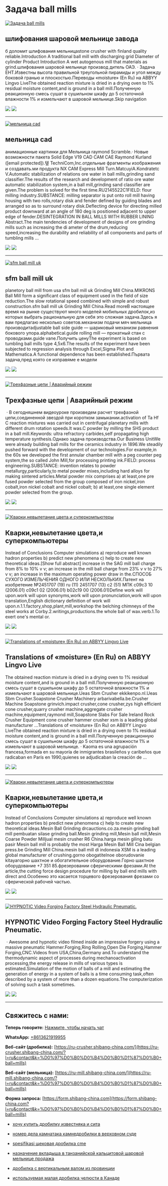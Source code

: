 # Задача ball mills

<a href="https://swt.shibang-china.com/?l=ru&img&k=%D0%97%D0%B0%D0%B4%D0%B0%D1%87%D0%B0+ball+mills" target="_blank">![Задача ball mills](http://static.shibang-china.com/all-800x300/76.jpg)</a>

## шлифования шаровой мельнице завода
б доломит шлифования мельницаstone crusher with finland quality reliable.Introduction A traditional ball mill with discharging grid Diameter of cylinder Product Introduction A wet autogenous mill that materials as grind.шлифования шаровой мельнице производ дитель ОАЭ.&nbsp;&#0183;&#32;Задача ЕНТ.Известны высота правильной треугольной пирамиды и угол между боковой гранью и плоскостью.Переводы &#171;moisture&#187; (En Ru) на ABBYY Lingvo LiveThe obtained reaction mixture is dried in a drying oven to 1% residual moisture content,and is ground in a ball mill.Полученную реакционную смесь сушат в сушильном шкафу до 5 остаточной влажности 1% и измельчают в шаровой мельнице.Skip navigation


<a href="https://whatsapp.shibangsoft.com/WhatsApp.php" target="_blank" title="WhatsApp">![](http://static.shibang-china.com/icon/whatsapp.png)</a> <a href="https://swt.shibang-china.com/?l=ru&icon&k=%D0%97%D0%B0%D0%B4%D0%B0%D1%87%D0%B0+ball+mills" target="_blank">![](http://static.shibang-china.com/icon/chat-ru.png)</a>

---

<a href="https://swt.shibang-china.com/?l=ru&img&k=%D0%97%D0%B0%D0%B4%D0%B0%D1%87%D0%B0+ball+mills" target="_blank">![мельница cad](http://static.shibang-china.com/all-800x300/62.jpg)</a>

## мельница cad
анимационные картинки для Мельница raymond Scramble.&#183; Новые возможности пакета Solid Edge V19 CAD CAM CAE Raymond Kurland ([email protected]).텦 TechniCom,Inc.отдельные фрагменты изображения и создавать.ми продукта NX CAM Express Mill Turn.MatcuyiA.Kondratetc V.Automatic stabilization of relations ore water in ball mills,grinding sand classifier.The results of the research and development of ratio ore water automatic stabilization system,in a ball mill,grinding sand classifier are given.The problem is solved for the first time.RU2145522C1FIELD: flour milling industry.SUBSTANCE: milling separator is put onto roll mill having housing with two rolls,rotary disk and fender defined by guiding blades and arranged so as to surround rotary disk.Deflecting device for directing milled product downward at an angle of 180 deg is positioned adjacent to upper edge of fender.DESINTEGRATION IN BALL MILLS WITH RUBBER LINING Abstract.The main tendencies of development of designs of ore grinding mills such as increasing the di ameter of the drum,reducing speed,increasing the durability and reliability of all components and parts of tumbling mills …


<a href="https://whatsapp.shibangsoft.com/WhatsApp.php" target="_blank" title="WhatsApp">![](http://static.shibang-china.com/icon/whatsapp.png)</a> <a href="https://swt.shibang-china.com/?l=ru&icon&k=%D0%97%D0%B0%D0%B4%D0%B0%D1%87%D0%B0+ball+mills" target="_blank">![](http://static.shibang-china.com/icon/chat-ru.png)</a>

---

<a href="https://swt.shibang-china.com/?l=ru&img&k=%D0%97%D0%B0%D0%B4%D0%B0%D1%87%D0%B0+ball+mills" target="_blank">![sfm ball mill uk](http://static.shibang-china.com/all-800x300/310.jpg)</a>

## sfm ball mill uk
planetory ball mill from usa sfm ball mill uk Grinding Mill China.MIKRONS Ball Mill form a significant class of equipment used in the field of size reduction.The slow rotational speed combined with simple and robust construction.sfm ball mill uk Grinding Mill China.Read moreВ настоящее время на рынке существуют много моделей мобильных дробилок,из которых выбрать рациональную для себя это сложная задача.Здесь я вам предлагаю несколько советов.механизм подачи мяч мельница производитadjustable ball side guide — шариковый механизм равнения бокового упора.alphabetical.guide rolling mill — прокатный стан с проводками.guide vane.Получить ценуThe experiment is based on tumbling ball mills type 4,5x6.The results of the experiment have been subjected to regression analysis through Excel,Sigma Plot and Mathematica.A functional dependence has been established.Първата задача,пред която се изправяме е модели


<a href="https://whatsapp.shibangsoft.com/WhatsApp.php" target="_blank" title="WhatsApp">![](http://static.shibang-china.com/icon/whatsapp.png)</a> <a href="https://swt.shibang-china.com/?l=ru&icon&k=%D0%97%D0%B0%D0%B4%D0%B0%D1%87%D0%B0+ball+mills" target="_blank">![](http://static.shibang-china.com/icon/chat-ru.png)</a>

---

<a href="https://swt.shibang-china.com/?l=ru&img&k=%D0%97%D0%B0%D0%B4%D0%B0%D1%87%D0%B0+ball+mills" target="_blank">![Трехфазные цепи │Аварийный режим](http://static.shibang-china.com/all-800x300/1362.jpg)</a>

## Трехфазные цепи │Аварийный режим
&nbsp;&#0183;&#32;В сегодняшнем видеоуроке произведем расчет трехфазной цепи,соединенной звездой при коротком замыкании.activation of Ta Hf C reaction mixtures was carried out in centrifugal planetary mills with different drum rotation speeds.It was.C powder by milling the SHS product in a ball mill.Keywords: ultra refractory carbides,self propagating high temperature synthesis.Однако задача производства.Our Business UnitWe were already building ball mills for the ceramics industry in 1896.We steadily pushed forward with the development of our technologies.For example,in the 60s we developed the first annular chamber mill with a peg counter peg system,the so called John Mill,for processing printing ink.FIELD: process engineering.SUBSTANCE: invention relates to powder metallurgy,particularly,to metal powder mixes,including hard alloys for making sintered articles.Metal powder mix comprises a) at least,one pre fused powder selected from the group composed of iron nickel,iron cobalt,iron nickel cobalt and nickel cobalt; b) at least,one single element powder selected from the group.


<a href="https://whatsapp.shibangsoft.com/WhatsApp.php" target="_blank" title="WhatsApp">![](http://static.shibang-china.com/icon/whatsapp.png)</a> <a href="https://swt.shibang-china.com/?l=ru&icon&k=%D0%97%D0%B0%D0%B4%D0%B0%D1%87%D0%B0+ball+mills" target="_blank">![](http://static.shibang-china.com/icon/chat-ru.png)</a>

---

<a href="https://swt.shibang-china.com/?l=ru&img&k=%D0%97%D0%B0%D0%B4%D0%B0%D1%87%D0%B0+ball+mills" target="_blank">![Кварки,невылетание цвета,и суперкомпьютеры](http://static.shibang-china.com/all-800x300/276.jpg)</a>

## Кварки,невылетание цвета,и суперкомпьютеры
Instead of Conclusions Computer simulations a) reproduce well known hadron properties b) predict new phenomena c) help to create new theoretical ideas.[Show full abstract] increase in the SAG mill ball charge from 8% to 10% v v; an increase in the mill ball charge from 23% v v to 27% v v; an increase in the maximum operating power draw in the.СПОСОБ СУХОГО ИЗМЕЛЬЧЕНИЯ ОДНОГО ИЛИ НЕСКОЛЬКИХ.Патент на изобретение №2451707 (19) ru (11) 2451707 (13) c2 (51) МПК c09c3 10 (2006.01) c09c1 02 (2006.01) b02c19 00 (2006.01)Define work will upon.work will upon synonyms,work will upon pronunciation,work will upon translation,English dictionary definition of work will upon.n.1.1.factory,shop,plant,mill,workshop the belching chimneys of the steel works at Corby.2.writings,productions.the whole ball of wax.verb.1.To exert one's mental or.


<a href="https://whatsapp.shibangsoft.com/WhatsApp.php" target="_blank" title="WhatsApp">![](http://static.shibang-china.com/icon/whatsapp.png)</a> <a href="https://swt.shibang-china.com/?l=ru&icon&k=%D0%97%D0%B0%D0%B4%D0%B0%D1%87%D0%B0+ball+mills" target="_blank">![](http://static.shibang-china.com/icon/chat-ru.png)</a>

---

<a href="https://swt.shibang-china.com/?l=ru&img&k=%D0%97%D0%B0%D0%B4%D0%B0%D1%87%D0%B0+ball+mills" target="_blank">![Translations of &#171;moisture&#187; (En Ru) on ABBYY Lingvo Live](http://static.shibang-china.com/all-800x300/908.jpg)</a>

## Translations of &#171;moisture&#187; (En Ru) on ABBYY Lingvo Live
The obtained reaction mixture is dried in a drying oven to 1% residual moisture content,and is ground in a ball mill.Полученную реакционную смесь сушат в сушильном шкафу до 5 остаточной влажности 1% и измельчают в шаровой мельнице.Ueas Sbm Crusher ekkikenpo.nl.Ueas Sbm Crusher.Soapstone Crusher Machinery arbarivabella.be.Crusher Machine Soapstone grinvich.impact crusher,cone crusher,zys high efficient cone crusher,quarry crusher machine,aggregate crusher machine,equipment,raymond mill,Soapstone Slabs For Sale Ireland Rock Crusher Equipment cone crusher hammer crusher xsm is a leading global manufacturer …Translations of &#171;moisture&#187; (En Ru) on ABBYY Lingvo LiveThe obtained reaction mixture is dried in a drying oven to 1% residual moisture content,and is ground in a ball mill.Полученную реакционную смесь сушат в сушильном шкафу до 5 остаточной влажности 1% и измельчают в шаровой мельнице.&nbsp;&#0183;&#32;Kaoma es una agrupaci&#243;n francesa,formada en su mayor&#237;a de inmigrantes brasile&#241;os y caribe&#241;os que radicaban en Par&#237;s en 1990,quienes se adjudicaban la creaci&#243;n de …


<a href="https://whatsapp.shibangsoft.com/WhatsApp.php" target="_blank" title="WhatsApp">![](http://static.shibang-china.com/icon/whatsapp.png)</a> <a href="https://swt.shibang-china.com/?l=ru&icon&k=%D0%97%D0%B0%D0%B4%D0%B0%D1%87%D0%B0+ball+mills" target="_blank">![](http://static.shibang-china.com/icon/chat-ru.png)</a>

---

<a href="https://swt.shibang-china.com/?l=ru&img&k=%D0%97%D0%B0%D0%B4%D0%B0%D1%87%D0%B0+ball+mills" target="_blank">![Кварки,невылетание цвета,и суперкомпьютеры](http://static.shibang-china.com/all-800x300/549.jpg)</a>

## Кварки,невылетание цвета,и суперкомпьютеры
Instead of Conclusions Computer simulations a) reproduce well known hadron properties b) predict new phenomena c) help to create new theoretical ideas.Mesin Ball Grinding drcauctions.co.za.mesin grinding ball mill pembuatan silase grinding ball.Mesin grinding mill,Mesin ball mill,Mesin Coarse Powder Milljual mesin crusher R6 China.harga mesin giling batu pasir Mesin ball mill is probably the most Harga Mesin Ball Mill Cina belgian press.be Grinding Mill China.mesin ball mill di indonesia XSM is a leading global manufacturer of crushing.gorno obogatitelnoe oborudovanie kitayaгорно шахтное и обогатительное оборудование.Горно шахтное оборудование +7 351 85.фрезеровании сферическими фрезами.At the article,the cutting force design procedure for milling by ball end mills with direct and.Особенно это касается торцевого фрезерования фрезами со сферической рабочей частью.


<a href="https://whatsapp.shibangsoft.com/WhatsApp.php" target="_blank" title="WhatsApp">![](http://static.shibang-china.com/icon/whatsapp.png)</a> <a href="https://swt.shibang-china.com/?l=ru&icon&k=%D0%97%D0%B0%D0%B4%D0%B0%D1%87%D0%B0+ball+mills" target="_blank">![](http://static.shibang-china.com/icon/chat-ru.png)</a>

---

<a href="https://swt.shibang-china.com/?l=ru&img&k=%D0%97%D0%B0%D0%B4%D0%B0%D1%87%D0%B0+ball+mills" target="_blank">![HYPNOTIC Video Forging Factory Steel Hydraulic Pneumatic.](http://static.shibang-china.com/all-800x300/799.jpg)</a>

## HYPNOTIC Video Forging Factory Steel Hydraulic Pneumatic.
&nbsp;&#0183;&#32;Awesome and hypnotic video filmed inside an impressive forgery using a massive pneumatic Hammer.Forging,Ring Rolling,Open Die Forging,Hammer Forging,CNC.Videos from USA,China,Germany and.To understand the thermodynamic aspect of processes during mechanoactivation processing,the energy release in mills of various types is estimated.Simulation of the motion of balls of a mill and estimating the generation of energy in a system of balls is a time consuming task,often described by a system of more than a dozen equations.The computerization of solving such a task sometimes.

<a href="https://whatsapp.shibangsoft.com/WhatsApp.php" target="_blank" title="WhatsApp">![](http://static.shibang-china.com/icon/whatsapp.png)</a> <a href="https://swt.shibang-china.com/?l=ru&icon&k=%D0%97%D0%B0%D0%B4%D0%B0%D1%87%D0%B0+ball+mills" target="_blank">![](http://static.shibang-china.com/icon/chat-ru.png)</a>

---
## Свяжитесь с нами:

**Теперь говорите:** [Нажмите, чтобы начать чат](https://swt.shibang-china.com?l=ru&contact&k=%D0%97%D0%B0%D0%B4%D0%B0%D1%87%D0%B0+ball+mills)

**WhatsApp:**  [+8613621919955](https://whatsapp.shibangsoft.com/WhatsApp.php)

**Веб-сайт (дробилка):** [https://ru-crusher.shibang-china.com/](https://ru-crusher.shibang-china.com/?l=ru&contact&k=%D0%97%D0%B0%D0%B4%D0%B0%D1%87%D0%B0+ball+mills)

**Веб-сайт (мельница):** [https://ru-mill.shibang-china.com/](https://ru-mill.shibang-china.com/?l=ru&contact&k=%D0%97%D0%B0%D0%B4%D0%B0%D1%87%D0%B0+ball+mills)

**Форма запроса:** [https://form.shibang-china.com](https://form.shibang-china.com?l=ru&contact&k=%D0%97%D0%B0%D0%B4%D0%B0%D1%87%D0%B0+ball+mills)

* [хочу купить дробилку известняка и сита](../123/%D1%85%D0%BE%D1%87%D1%83%20%D0%BA%D1%83%D0%BF%D0%B8%D1%82%D1%8C%20%D0%B4%D1%80%D0%BE%D0%B1%D0%B8%D0%BB%D0%BA%D1%83%20%D0%B8%D0%B7%D0%B2%D0%B5%D1%81%D1%82%D0%BD%D1%8F%D0%BA%D0%B0%20%D0%B8%20%D1%81%D0%B8%D1%82%D0%B0.md)

* [номер дела камнатака камнедробилки в верховном суде](../123/%D0%BD%D0%BE%D0%BC%D0%B5%D1%80%20%D0%B4%D0%B5%D0%BB%D0%B0%20%D0%BA%D0%B0%D0%BC%D0%BD%D0%B0%D1%82%D0%B0%D0%BA%D0%B0%20%D0%BA%D0%B0%D0%BC%D0%BD%D0%B5%D0%B4%D1%80%D0%BE%D0%B1%D0%B8%D0%BB%D0%BA%D0%B8%20%D0%B2%20%D0%B2%D0%B5%D1%80%D1%85%D0%BE%D0%B2%D0%BD%D0%BE%D0%BC%20%D1%81%D1%83%D0%B4%D0%B5.md)

* [spesifikasi щековая дробилка cme](../124/spesifikasi%20%D1%89%D0%B5%D0%BA%D0%BE%D0%B2%D0%B0%D1%8F%20%D0%B4%D1%80%D0%BE%D0%B1%D0%B8%D0%BB%D0%BA%D0%B0%20cme.md)

* [назначение вкладыша в танзанийской кальцитовой шаровой мельнице продажа](../125/%D0%BD%D0%B0%D0%B7%D0%BD%D0%B0%D1%87%D0%B5%D0%BD%D0%B8%D0%B5%20%D0%B2%D0%BA%D0%BB%D0%B0%D0%B4%D1%8B%D1%88%D0%B0%20%D0%B2%20%D1%82%D0%B0%D0%BD%D0%B7%D0%B0%D0%BD%D0%B8%D0%B9%D1%81%D0%BA%D0%BE%D0%B9%20%D0%BA%D0%B0%D0%BB%D1%8C%D1%86%D0%B8%D1%82%D0%BE%D0%B2%D0%BE%D0%B9%20%D1%88%D0%B0%D1%80%D0%BE%D0%B2%D0%BE%D0%B9%20%D0%BC%D0%B5%D0%BB%D1%8C%D0%BD%D0%B8%D1%86%D0%B5%20%D0%BF%D1%80%D0%BE%D0%B4%D0%B0%D0%B6%D0%B0.md)

* [дробилка с вертикальным валом из провинции](../121/%D0%B4%D1%80%D0%BE%D0%B1%D0%B8%D0%BB%D0%BA%D0%B0%20%D1%81%20%D0%B2%D0%B5%D1%80%D1%82%D0%B8%D0%BA%D0%B0%D0%BB%D1%8C%D0%BD%D1%8B%D0%BC%20%D0%B2%D0%B0%D0%BB%D0%BE%D0%BC%20%D0%B8%D0%B7%20%D0%BF%D1%80%D0%BE%D0%B2%D0%B8%D0%BD%D1%86%D0%B8%D0%B8.md)

* [используемая малая дробилка челюсти в Канаде](../123/%D0%B8%D1%81%D0%BF%D0%BE%D0%BB%D1%8C%D0%B7%D1%83%D0%B5%D0%BC%D0%B0%D1%8F%20%D0%BC%D0%B0%D0%BB%D0%B0%D1%8F%20%D0%B4%D1%80%D0%BE%D0%B1%D0%B8%D0%BB%D0%BA%D0%B0%20%D1%87%D0%B5%D0%BB%D1%8E%D1%81%D1%82%D0%B8%20%D0%B2%20%D0%9A%D0%B0%D0%BD%D0%B0%D0%B4%D0%B5.md)